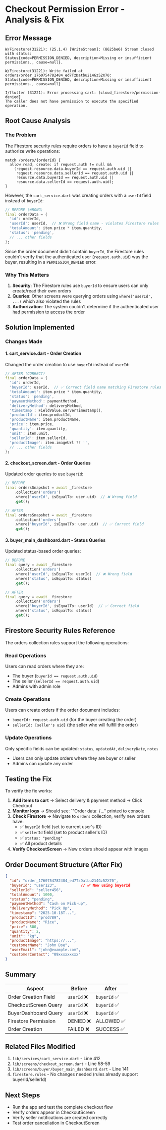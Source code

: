 # Checkout Permission Error - Analysis & Fix

## Error Message
```
W/Firestore(31221): (25.1.4) [WriteStream]: (8625be6) Stream closed with status: 
Status{code=PERMISSION_DENIED, description=Missing or insufficient permissions., cause=null}.

W/Firestore(31221): Write failed at orders/order_1760754782484_ed7TzDatbu214Gz52X70: 
Status{code=PERMISSION_DENIED, description=Missing or insufficient permissions., cause=null}

I/flutter (31221): Error processing cart: [cloud_firestore/permission-denied] 
The caller does not have permission to execute the specified operation.
```

## Root Cause Analysis

### The Problem
The Firestore security rules require orders to have a `buyerId` field to authorize write operations:

```firerules
match /orders/{orderId} {
  allow read, create: if request.auth != null && 
    (request.resource.data.buyerId == request.auth.uid || 
     request.resource.data.sellerId == request.auth.uid ||
     resource.data.buyerId == request.auth.uid || 
     resource.data.sellerId == request.auth.uid);
}
```

However, the `cart_service.dart` was creating orders with a `userId` field instead of `buyerId`:

```dart
// BEFORE (WRONG)
final orderData = {
  'id': orderId,
  'userId': userId,  // ❌ Wrong field name - violates Firestore rules
  'totalAmount': item.price * item.quantity,
  'status': 'pending',
  // ... other fields
};
```

Since the order document didn't contain `buyerId`, the Firestore rules couldn't verify that the authenticated user (`request.auth.uid`) was the buyer, resulting in a `PERMISSION_DENIED` error.

### Why This Matters
1. **Security**: The Firestore rules use `buyerId` to ensure users can only create/read their own orders
2. **Queries**: Other screens were querying orders using `where('userId', ...)` which also violated the rules
3. **Authorization**: The system couldn't determine if the authenticated user had permission to access the order

## Solution Implemented

### Changes Made

#### 1. **cart_service.dart** - Order Creation
Changed the order creation to use `buyerId` instead of `userId`:

```dart
// AFTER (CORRECT)
final orderData = {
  'id': orderId,
  'buyerId': userId,  // ✅ Correct field name matching Firestore rules
  'totalAmount': item.price * item.quantity,
  'status': 'pending',
  'paymentMethod': paymentMethod,
  'deliveryMethod': deliveryMethod,
  'timestamp': FieldValue.serverTimestamp(),
  'productId': item.productId,
  'productName': item.productName,
  'price': item.price,
  'quantity': item.quantity,
  'unit': item.unit,
  'sellerId': item.sellerId,
  'productImage': item.imageUrl ?? '',
  // ... other fields
};
```

#### 2. **checkout_screen.dart** - Order Queries
Updated order queries to use `buyerId`:

```dart
// BEFORE
final ordersSnapshot = await _firestore
    .collection('orders')
    .where('userId', isEqualTo: user.uid)  // ❌ Wrong field
    .get();

// AFTER
final ordersSnapshot = await _firestore
    .collection('orders')
    .where('buyerId', isEqualTo: user.uid)  // ✅ Correct field
    .get();
```

#### 3. **buyer_main_dashboard.dart** - Status Queries
Updated status-based order queries:

```dart
// BEFORE
final query = await _firestore
    .collection('orders')
    .where('userId', isEqualTo: userId)  // ❌ Wrong field
    .where('status', isEqualTo: status)
    .get();

// AFTER
final query = await _firestore
    .collection('orders')
    .where('buyerId', isEqualTo: userId)  // ✅ Correct field
    .where('status', isEqualTo: status)
    .get();
```

## Firestore Security Rules Reference

The orders collection rules support the following operations:

### Read Operations
Users can read orders where they are:
- The buyer (`buyerId == request.auth.uid`)
- The seller (`sellerId == request.auth.uid`)
- Admins with admin role

### Create Operations
Users can create orders if the order document includes:
- `buyerId: request.auth.uid` (for the buyer creating the order)
- `sellerId: [seller's uid]` (the seller who will fulfill the order)

### Update Operations
Only specific fields can be updated: `status`, `updatedAt`, `deliveryDate`, `notes`
- Users can only update orders where they are buyer or seller
- Admins can update any order

## Testing the Fix

To verify the fix works:

1. **Add items to cart** → Select delivery & payment method → Click Checkout
2. **Monitor logs** → Should see: `"Order data: {..." printed to console
3. **Check Firestore** → Navigate to `orders` collection, verify new orders have:
   - ✅ `buyerId` field (set to current user's ID)
   - ✅ `sellerId` field (set to product seller's ID)
   - ✅ `status: "pending"`
   - ✅ All product details
4. **Verify CheckoutScreen** → New orders should appear with images

## Order Document Structure (After Fix)

```json
{
  "id": "order_1760754782484_ed7TzDatbu214Gz52X70",
  "buyerId": "user123",           // ✅ Now using buyerId
  "sellerId": "seller456",
  "totalAmount": 1000,
  "status": "pending",
  "paymentMethod": "Cash on Pick-up",
  "deliveryMethod": "Pick Up",
  "timestamp": "2025-10-18T...",
  "productId": "prod789",
  "productName": "Rice",
  "price": 500,
  "quantity": 2,
  "unit": "kg",
  "productImage": "https://...",
  "customerName": "John Doe",
  "userEmail": "john@example.com",
  "customerContact": "09xxxxxxxxx"
}
```

## Summary

| Aspect | Before | After |
|--------|--------|-------|
| Order Creation Field | `userId` ❌ | `buyerId` ✅ |
| CheckoutScreen Query | `userId` ❌ | `buyerId` ✅ |
| BuyerDashboard Query | `userId` ❌ | `buyerId` ✅ |
| Firestore Permission | DENIED ❌ | ALLOWED ✅ |
| Order Creation | FAILED ❌ | SUCCESS ✅ |

## Related Files Modified
1. `lib/services/cart_service.dart` - Line 412
2. `lib/screens/checkout_screen.dart` - Line 58-59
3. `lib/screens/buyer/buyer_main_dashboard.dart` - Line 141
4. `firestore.rules` - No changes needed (rules already support buyerId/sellerId)

## Next Steps
- Run the app and test the complete checkout flow
- Verify orders appear in CheckoutScreen
- Verify seller notifications are created correctly
- Test order cancellation in CheckoutScreen
